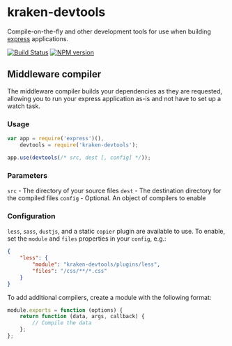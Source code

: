 # kraken-devtools

Compile-on-the-fly and other development tools for use when building [express](http://expressjs.com/) applications.

[![Build Status](https://travis-ci.org/krakenjs/kraken-devtools.png)](https://travis-ci.org/krakenjs/kraken-devtools)
[![NPM version](https://badge.fury.io/js/kraken-devtools.png)](http://badge.fury.io/js/kraken-devtools)




## Middleware compiler

The middleware compiler builds your dependencies as they are requested, allowing you to run your express application as-is and not have to set up a watch task.


### Usage

```js
var app = require('express')(),
    devtools = require('kraken-devtools');

app.use(devtools(/* src, dest [, config] */));
```

### Parameters

`src` - The directory of your source files
`dest` - The destination directory for the compiled files
`config` - Optional. An object of compilers to enable



### Configuration

`less`, `sass`, `dustjs`, and a static `copier` plugin are available to use. To enable, set the `module` and `files` properties in your `config`, e.g.:

```json
{
    "less": {
        "module": "kraken-devtools/plugins/less",
        "files": "/css/**/*.css"
    }
}
```

To add additional compilers, create a module with the following format:

```js
module.exports = function (options) {
    return function (data, args, callback) {
        // Compile the data
    };
};
```